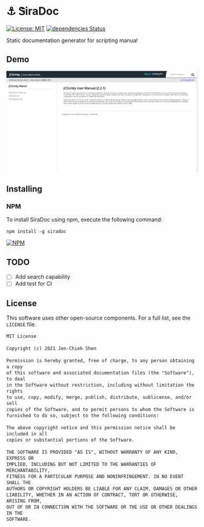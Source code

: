 # ⚓ ᏕiraDoc

[![License: MIT](https://img.shields.io/badge/License-MIT-green.svg)](https://opensource.org/licenses/MIT)
[![dependencies Status](https://status.david-dm.org/gh/jcs090218/siradoc.svg)](https://david-dm.org/jcs090218/siradoc)

Static documentation generator for scripting manual

## Demo

<p align="center">
  <img src="./etc/demo.png"/>
</p>

## Installing

### NPM

To install SiraDoc using npm, execute the following command:

```
npm install -g siradoc
```

[![NPM](https://nodei.co/npm/siradoc.png)](https://nodei.co/npm/siradoc/)

## TODO

- [ ] Add search capability
- [ ] Add test for CI

## License

This software uses other open-source components. For a full list, see the `LICENSE` file.

```
MIT License

Copyright (c) 2021 Jen-Chieh Shen

Permission is hereby granted, free of charge, to any person obtaining a copy
of this software and associated documentation files (the "Software"), to deal
in the Software without restriction, including without limitation the rights
to use, copy, modify, merge, publish, distribute, sublicense, and/or sell
copies of the Software, and to permit persons to whom the Software is
furnished to do so, subject to the following conditions:

The above copyright notice and this permission notice shall be included in all
copies or substantial portions of the Software.

THE SOFTWARE IS PROVIDED "AS IS", WITHOUT WARRANTY OF ANY KIND, EXPRESS OR
IMPLIED, INCLUDING BUT NOT LIMITED TO THE WARRANTIES OF MERCHANTABILITY,
FITNESS FOR A PARTICULAR PURPOSE AND NONINFRINGEMENT. IN NO EVENT SHALL THE
AUTHORS OR COPYRIGHT HOLDERS BE LIABLE FOR ANY CLAIM, DAMAGES OR OTHER
LIABILITY, WHETHER IN AN ACTION OF CONTRACT, TORT OR OTHERWISE, ARISING FROM,
OUT OF OR IN CONNECTION WITH THE SOFTWARE OR THE USE OR OTHER DEALINGS IN THE
SOFTWARE.
```
